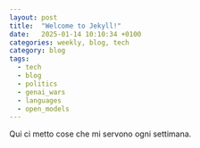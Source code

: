 ```yaml
---
layout: post
title:  "Welcome to Jekyll!"
date:   2025-01-14 10:10:34 +0100
categories: weekly, blog, tech
category: blog
tags:
  - tech
  - blog
  - politics
  - genai_wars
  - languages
  - open_models
---
```


Qui ci metto cose che mi servono ogni settimana.



<!--

### 🕺 Emoji Legend

* 📐 : The Verge
* 🖕 : Medium (of course)
* 🏦 : VentureBeat
* 🧠 : AI News
* 🦋 : Bluesky

**PS** Spot the meta-emoji!

-->
